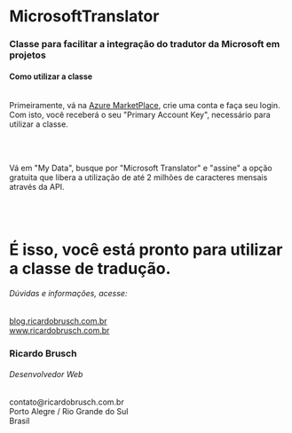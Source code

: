 MicrosoftTranslator
===================

<h3>Classe para facilitar a integração do tradutor da Microsoft em projetos</h3>

<h4>Como utilizar a classe</h4>
<br />
Primeiramente, vá na  <a href="https://datamarket.azure.com" target="_blank">Azure MarketPlace</a>, crie uma conta e faça seu login.
Com isto, você receberá o seu "Primary Account Key", necessário para utilizar a classe.

<br /><br />

Vá em "My Data", busque por "Microsoft Translator" e "assine" a opção gratuita que libera a utilização de até 2 milhões de caracteres mensais através da API.

<br /><br />

É isso, você está pronto para utilizar a classe de tradução.
================

<h6>Dúvidas e informações, acesse:</h6>
 
<a href="http://blog.ricardobrusch.com.br" target="_blank">blog.ricardobrusch.com.br</a>
<br />
<a href="http://www.ricardobrusch.com.br" target="_blank">www.ricardobrusch.com.br</a>


<h3>Ricardo Brusch</h3>
<h6>Desenvolvedor Web</h6>
contato@ricardobrusch.com.br
<br />
Porto Alegre / Rio Grande do Sul
<br />
Brasil
